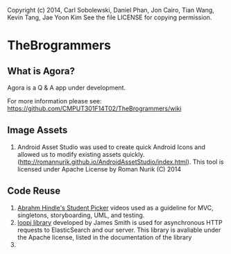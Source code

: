 Copyright (c) 2014, Carl Sobolewski, Daniel Phan, Jon Cairo, Tian Wang, 
Kevin Tang, Jae Yoon Kim
See the file LICENSE for copying permission.

TheBrogrammers
==============

What is Agora?
--------------
Agora is a Q & A app under development.

For more information please see:
https://github.com/CMPUT301F14T02/TheBrogrammers/wiki

Image Assets
------------
1. Android Asset Studio was used to create quick Android Icons and allowed us to modify existing assets quickly. (http://romannurik.github.io/AndroidAssetStudio/index.html). This tool is licensed under Apache License by Roman Nurik (C) 2014

Code Reuse
----------
1. [Abrahm Hindle's Student Picker](http://www.youtube.com/watch?v=5PPD0ncJU1g&list=UUTLkh9KmeYXQBR59wJxq1eg) videos used as a guideline for MVC, singletons, storyboarding, UML, and testing. 
2. [loopj library](http://loopj.com/android-async-http/) developed by James Smith is used for asynchronous HTTP requests to ElasticSearch and our server. This library is avaliable under the Apache license, listed in the documentation of the library
3. 
